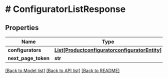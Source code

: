 # # ConfiguratorListResponse


## Properties 


Name | Type | Description | Notes
------------ | ------------- | ------------- | -------------
**configurators**| [**List[ProductconfiguratorconfiguratorEntity]**](ProductconfiguratorconfiguratorEntity.md) |   | [optional]
**next_page_token**| **str** |   | [optional]


[[Back to Model list]](../../README.md#models) [[Back to API list]](../../README.md#endpoints) [[Back to README]](../../README.md)

